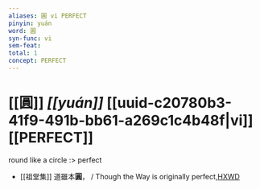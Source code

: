 ```yaml
---
aliases: 圓 vi PERFECT
pinyin: yuán
word: 圓
syn-func: vi
sem-feat: 
total: 1
concept: PERFECT 
---
```

# [[圓]] *[[yuán]]*  [[uuid-c20780b3-41f9-491b-bb61-a269c1c4b48f|vi]] [[PERFECT]]
round like a circle :> perfect
 - [[祖堂集]] 道雖本**圓**， / Though the Way is originally perfect,[HXWD](https://hxwd.org/textview.html?location=KR6q0002_Yan_006-2043a.42)